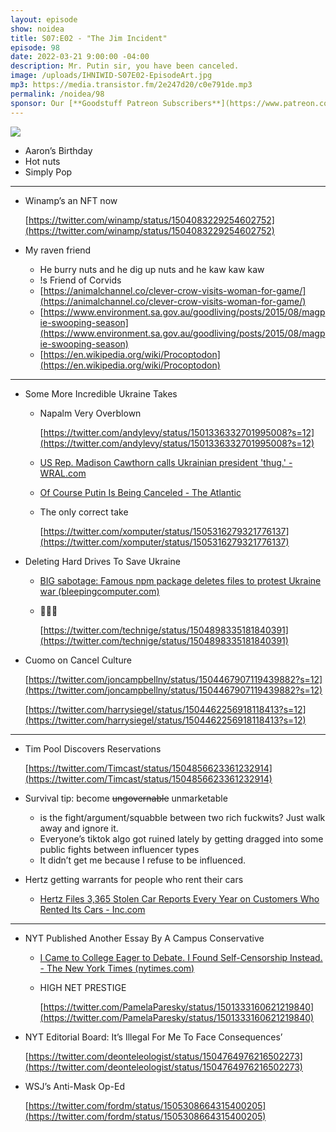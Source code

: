 ```yaml
---
layout: episode
show: noidea
title: S07:E02 - "The Jim Incident"
episode: 98
date: 2022-03-21 9:00:00 -04:00
description: Mr. Putin sir, you have been canceled.
image: /uploads/IHNIWID-S07E02-EpisodeArt.jpg
mp3: https://media.transistor.fm/2e247d20/c0e791de.mp3
permalink: /noidea/98
sponsor: Our [**Goodstuff Patreon Subscribers**](https://www.patreon.com/goodstuff "Goodstuff on Patreon") and listeners just like you! Support your favorite podcasts directly to get access to the discord and more.
---
```


![](/uploads/IHNIWID-S07E02-EpisodeArt.jpg)

- Aaron’s Birthday
- Hot nuts
- Simply Pop

---

- Winamp’s an NFT now
    
    [https://twitter.com/winamp/status/1504083229254602752](https://twitter.com/winamp/status/1504083229254602752)
    
- My raven friend
    - He burry nuts and he dig up nuts and he kaw kaw kaw
    - !s Friend of Corvids
    - [https://animalchannel.co/clever-crow-visits-woman-for-game/](https://animalchannel.co/clever-crow-visits-woman-for-game/)
    - [https://www.environment.sa.gov.au/goodliving/posts/2015/08/magpie-swooping-season](https://www.environment.sa.gov.au/goodliving/posts/2015/08/magpie-swooping-season)
    - [https://en.wikipedia.org/wiki/Procoptodon](https://en.wikipedia.org/wiki/Procoptodon)

---

- Some More Incredible Ukraine Takes
    - Napalm Very Overblown
        
        [https://twitter.com/andylevy/status/1501336332701995008?s=12](https://twitter.com/andylevy/status/1501336332701995008?s=12)
        
    - [US Rep. Madison Cawthorn calls Ukrainian president 'thug.' - WRAL.com](https://www.wral.com/us-rep-madison-cawthorn-calls-zelensky-thug/20180199/)
    - [Of Course Putin Is Being Canceled - The Atlantic](https://www.theatlantic.com/ideas/archive/2022/03/russia-ukraine-war-cancel-putin-culture-war/626978/)
    - The only correct take
        
        [https://twitter.com/xomputer/status/1505316279321776137](https://twitter.com/xomputer/status/1505316279321776137)
        
- Deleting Hard Drives To Save Ukraine
    - [BIG sabotage: Famous npm package deletes files to protest Ukraine war (bleepingcomputer.com)](https://www.bleepingcomputer.com/news/security/big-sabotage-famous-npm-package-deletes-files-to-protest-ukraine-war/)
    - 🥴🥴🥴
        
        [https://twitter.com/technige/status/1504898335181840391](https://twitter.com/technige/status/1504898335181840391)
        
- Cuomo on Cancel Culture
    
    [https://twitter.com/joncampbellny/status/1504467907119439882?s=12](https://twitter.com/joncampbellny/status/1504467907119439882?s=12)
    
    [https://twitter.com/harrysiegel/status/1504462256918118413?s=12](https://twitter.com/harrysiegel/status/1504462256918118413?s=12)
    

---

- Tim Pool Discovers Reservations
    
    [https://twitter.com/Timcast/status/1504856623361232914](https://twitter.com/Timcast/status/1504856623361232914)
    
- Survival tip: become ~~ungovernable~~ unmarketable
    - is the fight/argument/squabble between two rich fuckwits? Just walk away and ignore it.
    - Everyone’s tiktok algo got ruined lately by getting dragged into some public fights between influencer types
    - It didn’t get me because I refuse to be influenced.
- Hertz getting warrants for people who rent their cars
    - [Hertz Files 3,365 Stolen Car Reports Every Year on Customers Who Rented Its Cars - Inc.com](https://www.inc.com/minda-zetlin/hertz-lawsuit-arrests-number-unsealed.html)

---

- NYT Published Another Essay By A Campus Conservative
    - [I Came to College Eager to Debate. I Found Self-Censorship Instead. - The New York Times (nytimes.com)](https://www.nytimes.com/2022/03/07/opinion/campus-speech-cancel-culture.html)
    - HIGH NET PRESTIGE
        
        [https://twitter.com/PamelaParesky/status/1501333160621219840](https://twitter.com/PamelaParesky/status/1501333160621219840)
        
- NYT Editorial Board: It’s Illegal For Me To Face Consequences’
    
    [https://twitter.com/deonteleologist/status/1504764976216502273](https://twitter.com/deonteleologist/status/1504764976216502273)
    
- WSJ’s Anti-Mask Op-Ed
    
    [https://twitter.com/fordm/status/1505308664315400205](https://twitter.com/fordm/status/1505308664315400205)